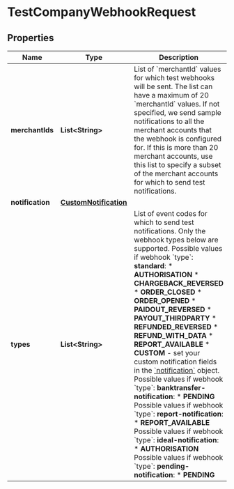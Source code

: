 

# TestCompanyWebhookRequest


## Properties

| Name | Type | Description | Notes |
|------------ | ------------- | ------------- | -------------|
|**merchantIds** | **List&lt;String&gt;** | List of &#x60;merchantId&#x60; values for which test webhooks will be sent. The list can have a maximum of 20 &#x60;merchantId&#x60; values.  If not specified, we send sample notifications to all the merchant accounts that the webhook is configured for. If this is more than 20 merchant accounts, use this list to specify a subset of the merchant accounts for which to send test notifications. |  [optional] |
|**notification** | [**CustomNotification**](CustomNotification.md) |  |  [optional] |
|**types** | **List&lt;String&gt;** | List of event codes for which to send test notifications. Only the webhook types below are supported.   Possible values if webhook &#x60;type&#x60;: **standard**:  * **AUTHORISATION** * **CHARGEBACK_REVERSED** * **ORDER_CLOSED** * **ORDER_OPENED** * **PAIDOUT_REVERSED** * **PAYOUT_THIRDPARTY** * **REFUNDED_REVERSED** * **REFUND_WITH_DATA** * **REPORT_AVAILABLE** * **CUSTOM** - set your custom notification fields in the [&#x60;notification&#x60;](https://docs.adyen.com/api-explorer/#/ManagementService/v1/post/companies/{companyId}/webhooks/{webhookId}/test__reqParam_notification) object.  Possible values if webhook &#x60;type&#x60;: **banktransfer-notification**:  * **PENDING**  Possible values if webhook &#x60;type&#x60;: **report-notification**:  * **REPORT_AVAILABLE**  Possible values if webhook &#x60;type&#x60;: **ideal-notification**:  * **AUTHORISATION**  Possible values if webhook &#x60;type&#x60;: **pending-notification**:  * **PENDING**  |  [optional] |



